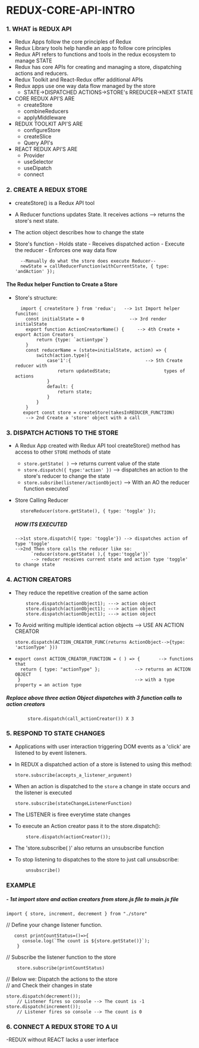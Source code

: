 # REDUX-CORE-API-INTRO

### 1. WHAT is REDUX API
- Redux Apps follow the core principles of Redux 
- Redux Library tools help handle an app to follow core principles
- Redux API refers to functions and tools in the redux ecosystem to manage STATE
- Redux has core APIs for creating and managing a store, dispatching actions and reducers.
- Redux Toolkit and React-Redux offer additional APIs 
- Redux apps use one way data flow managed by the store
    - STATE->DISPATCHED ACTIONS->STORE's RREDUCER->NEXT STATE
- CORE REDUX API'S ARE
    - createStore
    - combineReducers
    - applyMiddleware
- REDUX TOOLKIT API'S ARE
    - configureStore
    - createSlice
    - Query API's
- REACT REDUX API'S ARE
    - Provider
    - useSelector
    - useDipatch
    - connect

### 2. CREATE A REDUX STORE
- createStore() is a Redux API tool 
- A Reducer functions updates State. It receives actions --> returns the store's next state.
- The action object describes how to change the state
- Store's function - Holds state
                   - Receives dispatched action
                   - Execute the reducer
                   - Enforces one way data flow
  
        --Manually do what the store does execute Reducer--
        newState = callReducerFunction(withCurrentState, { type: 'andAction' });

#### The Redux helper Function to Create a Store
- Store's structure:

        import { createStore } from 'redux';   --> 1st Import helper funciton:
          const initialState = 0                 --> 3rd render initialState
          export function ActionCreatorName() {     --> 4th Create + export Action Creators
              return {type: `actiontype`}
          }
          const reducerName = (state=initialState, action) => {
              switch(action.type){
                  case'1':{                            --> 5th Create reducer with
                      return updatedState;                    types of actions
                  }
                  default: {
                      return state;
                  }
              }
          }
         export const store = createStore(takesInREDUCER_FUNCTION)
          --> 2nd Create a 'store' object with a call


### 3. DISPATCH ACTIONS TO THE STORE
- A Redux App created with Redux API tool createStore() method has access to other `STORE` methods of state
    - `store.getState( )`              --> returns current value of the state
    - `store.dispatch({ type:'action' })`       --> dispatches an action to the store's reducer to change the state
    - `store.subsribe(listener/actionObject)`   --> With an AO the reducer function executed`
- Store Calling Reducer

        storeReducer(store.getState(), { type: 'toggle' });

  ##### HOW ITS EXECUTED
      -->1st store.dispatch({ type: 'toggle'}) --> dispatches action of type 'toggle'
      -->2nd Then store calls the reducer like so:
            `reducer(store.getState( ),{ type:'toggle'})`
            --> reducer receives current state and action type 'toggle' to change state
### 4. ACTION CREATORS
- They reduce the repetitive creation of the same action 

          store.dispatch(actionObject1); ---> action object
          store.dispatch(actionObject1); ---> action object
          store.dispatch(actionObject1); ---> action object
- To Avoid writing multiple identical action objects --> USE AN ACTION CREATOR

      store.dispatch(ACTION_CREATOR_FUNC(returns ActionObject-->{type: 'actionType' }))
-
      export const ACTION_CREATOR_FUNCTION = ( ) => {       --> functions that
        return { type: "actionType" };             --> returns an ACTION OBJECT
       }                                           --> with a type property = an action type

##### Replace above three action Object dispatches with 3 function calls to action creators 
            store.dispatch(call_actionCreator()) X 3
        
### 5. RESPOND TO STATE CHANGES
- Applications with user interaction triggering DOM events as a 'click' are listened to by event listeners.
- In REDUX a dispatched action of a store is listened to using this method:

    `store.subscribe(accepts_a_listener_argument)`
- When an action is dispatched to the `store` a change in state occurs and the listener is executed
  
      store.subscribe(stateChangeListenerFunction)
- The LISTENER is firee everytime state changes
  
- To execute an Action creator pass it to the store.dispatch():
  
          store.dispatch(actionCreator());
  
- The 'store.subscribe( )' also returns an unsubscribe function
- To stop listening to dispatches to the store to just call unsubscribe:
  
          unsubscribe()
### EXAMPLE
##### - 1st import store and action creators from store.js file to main.js file

    import { store, increment, decrement } from "./store"
// Define your change listener function.

       const printCountStatus=()=>{
          console.log(`The count is ${store.getState()}`);
        }
// Subscribe the listener function to the store 

        store.subscribe(printCountStatus)
// Below we: Dispatch the actions to the store</br>
// and Check their changes in state</br> 

    store.dispatch(decrement()); 
        // Listener fires so console --> The count is -1
    store.dispatch(increment());
        // Listener fires so console --> The count is 0
        
### 6. CONNECT A REDUX STORE TO A UI
-REDUX without REACT lacks a user interface

